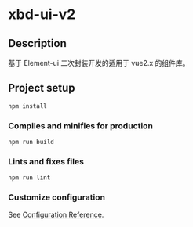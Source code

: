 # xbd-ui-v2

## Description

基于 Element-ui 二次封装开发的适用于 vue2.x 的组件库。

## Project setup

```
npm install
```

### Compiles and minifies for production

```
npm run build
```

### Lints and fixes files

```
npm run lint
```

### Customize configuration

See [Configuration Reference](https://cli.vuejs.org/config/).
